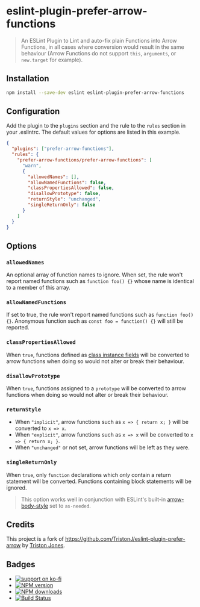 # eslint-plugin-prefer-arrow-functions

> An ESLint Plugin to Lint and auto-fix plain Functions into Arrow Functions, in all cases where conversion would result in the same behaviour (Arrow Functions do not support `this`, `arguments`, or `new.target` for example).

## Installation

```bash
npm install --save-dev eslint eslint-plugin-prefer-arrow-functions
```

## Configuration

Add the plugin to the `plugins` section and the rule to the `rules` section in your .eslintrc. The default values for options are listed in this example.

```json
{
  "plugins": ["prefer-arrow-functions"],
  "rules": {
    "prefer-arrow-functions/prefer-arrow-functions": [
      "warn",
      {
        "allowedNames": [],
        "allowNamedFunctions": false,
        "classPropertiesAllowed": false,
        "disallowPrototype": false,
        "returnStyle": "unchanged",
        "singleReturnOnly": false
      }
    ]
  }
}
```

## Options

### `allowedNames`

An optional array of function names to ignore. When set, the rule won't report named functions such as `function foo() {}` whose name is identical to a member of this array.

### `allowNamedFunctions`

If set to true, the rule won't report named functions such as `function foo() {}`. Anonymous function such as `const foo = function() {}` will still be reported.

### `classPropertiesAllowed`

When `true`, functions defined as [class instance fields](https://developer.mozilla.org/en-US/docs/Web/JavaScript/Reference/Classes#Field_declarations) will be converted to arrow functions when doing so would not alter or break their behaviour.

### `disallowPrototype`

When `true`, functions assigned to a `prototype` will be converted to arrow functions when doing so would not alter or break their behaviour.

### `returnStyle`

-   When `"implicit"`, arrow functions such as `x => { return x; }` will be converted to `x => x`.
-   When `"explicit"`, arrow functions such as `x => x` will be converted to `x => { return x; }`.
-   When `"unchanged"` or not set, arrow functions will be left as they were.

### `singleReturnOnly`

When `true`, only `function` declarations which _only_ contain a return statement will be converted. Functions containing block statements will be ignored.

> This option works well in conjunction with ESLint's built-in [arrow-body-style](http://eslint.org/docs/rules/arrow-body-style) set to `as-needed`.

## Credits

This project is a fork of <https://github.com/TristonJ/eslint-plugin-prefer-arrow> by [Triston Jones](https://github.com/TristonJ).

## Badges

- [![support on ko-fi](https://ko-fi.com/img/githubbutton_sm.svg)](https://ko-fi.com/C0C4PY4P)
- [![NPM version](http://img.shields.io/npm/v/eslint-plugin-prefer-arrow-functions.svg?style=flat-square)](https://www.npmjs.com/package/eslint-plugin-prefer-arrow-functions)
- [![NPM downloads](http://img.shields.io/npm/dm/eslint-plugin-prefer-arrow-functions.svg?style=flat-square)](https://www.npmjs.com/package/eslint-plugin-prefer-arrow-functions)
- [![Build Status](https://img.shields.io/github/actions/workflow/status/JamieMason/eslint-plugin-prefer-arrow-functions/ci.yaml?branch=main)](https://github.com/JamieMason/eslint-plugin-prefer-arrow-functions/actions)
